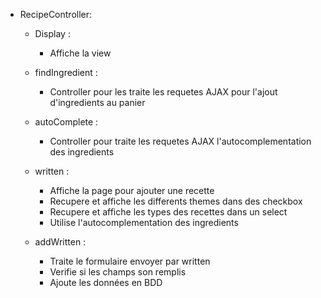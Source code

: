 - RecipeController:

  - Display :
    - Affiche la view

  - findIngredient :
    - Controller pour les traite les requetes AJAX pour l'ajout d'ingredients au panier

  - autoComplete :
    - Controller pour traite les requetes AJAX l'autocomplementation des ingredients

  - written :
    - Affiche la page pour ajouter une recette
    - Recupere et affiche les differents themes dans des checkbox
    - Recupere et affiche les types des recettes dans un select
    - Utilise l'autocomplementation des ingredients

  - addWritten :
    - Traite le formulaire envoyer par written
    - Verifie si les champs son remplis
    - Ajoute les données en BDD
